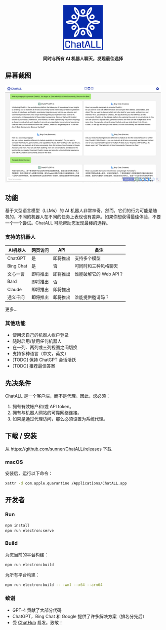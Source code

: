 <div align="center">
   <img src="src/assets/logo-cover.png" width=128></img>
   <p><strong>同时与所有 AI 机器人聊天，发现最佳选择</strong></p>
</div>

## 屏幕截图

![Screenshot](screenshots/screenshot-1.png?raw=true)

## 功能

基于大型语言模型（LLMs）的 AI 机器人非常神奇。然而，它们的行为可能是随机的，不同的机器人在不同的任务上表现也有差异。如果你想获得最佳体验，不要一个一个尝试。ChatALL 可能帮助您发现最棒的选择。

### 支持的机器人

| AI机器人       | 网页访问  | API         | 备注                                    |
|----------------|-------------|-------------|---------------------------------------|
| ChatGPT        | 是          | 即将推出     | 支持多个模型                           |
| Bing Chat      | 是          | 否          | 可同时和三种风格聊天                       |
| 文心一言    | 即将推出     | 即将推出     | 谁能破解它的 Web API？                   |
| Bard           | 即将推出     | 否          |                                       |
| Claude         | 即将推出     | 即将推出     |                                       |
| 通义千问 | 即将推出     | 即将推出     | 谁能提供邀请码？                         |

更多...

### 其他功能

* 使用您自己的机器人帐户登录
* 随时启用/禁用任何机器人
* 在一列、两列或三列视图之间切换
* 支持多种语言（中文，英文）
* [TODO] 保持 ChatGPT 会话活跃
* [TODO] 推荐最佳答案

## 先决条件

ChatALL 是一个客户端，而不是代理。因此，您必须：

1. 拥有有效帐户和/或 API token。
2. 拥有与机器人网站的可靠网络连接。
3. 如果是通过代理访问，那么必须设置为系统代理。

## 下载 / 安装

从 https://github.com/sunner/ChatALL/releases 下载

### macOS

安装后，运行以下命令：

```bash
xattr -d com.apple.quarantine /Applications/ChatALL.app

```

## 开发者

### Run

```bash
npm install
npm run electron:serve
```

### Build

为您当前的平台构建：
```bash
npm run electron:build
```

为所有平台构建：
```bash
npm run electron:build -- -wml --x64 --arm64
```

###  致谢

* GPT-4 贡献了大部分代码
* ChatGPT，Bing Chat 和 Google 提供了许多解决方案（排名分先后）
* 受 [ChatHub](https://github.com/chathub-dev/chathub) 启发。致敬！
